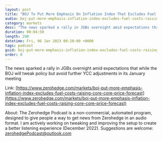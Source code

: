 ```yaml
---
layout: post
title: "BOJ To Put More Emphasis On Inflation Index That Excludes Fuel Costs, Raising &quot;Core-Core&quot; Price Forecast"
audio: boj-put-more-emphasis-inflation-index-excludes-fuel-costs-raising-core-core-price-forecast-0
category: markets
desc: "The news sparked a rally in JGBs overnight amid expectations that while the BOJ will tweak policy but avoid further YCC adjustments in its January meeting"
duration: 00:04:50
length: 290
datetime: Fri, 06 Jan 2023 00:20:00 +0000
tags: podcast
guid: boj-put-more-emphasis-inflation-index-excludes-fuel-costs-raising-core-core-price-forecast-0
order: 0
---
```

The news sparked a rally in JGBs overnight amid expectations that while the BOJ will tweak policy but avoid further YCC adjustments in its January meeting

Link: [https://www.zerohedge.com/markets/boj-put-more-emphasis-inflation-index-excludes-fuel-costs-raising-core-core-price-forecast](https://www.zerohedge.com/markets/boj-put-more-emphasis-inflation-index-excludes-fuel-costs-raising-core-core-price-forecast)

About: The Zerohedge Podcast is a non-commercial, automated program, designed to give people a way to get news from Zerohedge in an audio format.  I am actively working on tweaking and improving the setup to create a better listening experience (December 2022).  Suggestions are welcome: [zerohedgePodcast@outlook.com](mailto:zerohedgePodcast@outlook.com)